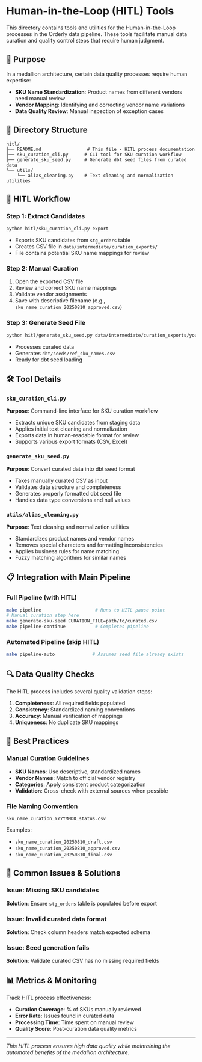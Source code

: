 # Human-in-the-Loop (HITL) Tools

This directory contains tools and utilities for the Human-in-the-Loop processes in the Orderly data pipeline. These tools facilitate manual data curation and quality control steps that require human judgment.

## 🎯 Purpose

In a medallion architecture, certain data quality processes require human expertise:
- **SKU Name Standardization**: Product names from different vendors need manual review
- **Vendor Mapping**: Identifying and correcting vendor name variations
- **Data Quality Review**: Manual inspection of exception cases

## 📁 Directory Structure

```
hitl/
├── README.md                 # This file - HITL process documentation
├── sku_curation_cli.py      # CLI tool for SKU curation workflow
├── generate_sku_seed.py     # Generate dbt seed files from curated data
└── utils/
    └── alias_cleaning.py    # Text cleaning and normalization utilities
```

## 🔄 HITL Workflow

### Step 1: Extract Candidates
```bash
python hitl/sku_curation_cli.py export
```
- Exports SKU candidates from `stg_orders` table
- Creates CSV file in `data/intermediate/curation_exports/`
- File contains potential SKU name mappings for review

### Step 2: Manual Curation
1. Open the exported CSV file
2. Review and correct SKU name mappings
3. Validate vendor assignments
4. Save with descriptive filename (e.g., `sku_name_curation_20250810_approved.csv`)

### Step 3: Generate Seed File
```bash
python hitl/generate_sku_seed.py data/intermediate/curation_exports/your_curated_file.csv
```
- Processes curated data
- Generates `dbt/seeds/ref_sku_names.csv`
- Ready for dbt seed loading

## 🛠️ Tool Details

### `sku_curation_cli.py`
**Purpose**: Command-line interface for SKU curation workflow
- Extracts unique SKU candidates from staging data
- Applies initial text cleaning and normalization
- Exports data in human-readable format for review
- Supports various export formats (CSV, Excel)

### `generate_sku_seed.py`
**Purpose**: Convert curated data into dbt seed format
- Takes manually curated CSV as input
- Validates data structure and completeness
- Generates properly formatted dbt seed file
- Handles data type conversions and null values

### `utils/alias_cleaning.py`
**Purpose**: Text cleaning and normalization utilities
- Standardizes product names and vendor names
- Removes special characters and formatting inconsistencies
- Applies business rules for name matching
- Fuzzy matching algorithms for similar names

## 📋 Integration with Main Pipeline

### Full Pipeline (with HITL)
```bash
make pipeline                    # Runs to HITL pause point
# Manual curation step here
make generate-sku-seed CURATION_FILE=path/to/curated.csv
make pipeline-continue           # Completes pipeline
```

### Automated Pipeline (skip HITL)
```bash
make pipeline-auto              # Assumes seed file already exists
```

## 🔍 Data Quality Checks

The HITL process includes several quality validation steps:

1. **Completeness**: All required fields populated
2. **Consistency**: Standardized naming conventions
3. **Accuracy**: Manual verification of mappings
4. **Uniqueness**: No duplicate SKU mappings

## 🎯 Best Practices

### Manual Curation Guidelines
- **SKU Names**: Use descriptive, standardized names
- **Vendor Names**: Match to official vendor registry
- **Categories**: Apply consistent product categorization
- **Validation**: Cross-check with external sources when possible

### File Naming Convention
```
sku_name_curation_YYYYMMDD_status.csv
```
Examples:
- `sku_name_curation_20250810_draft.csv`
- `sku_name_curation_20250810_approved.csv`
- `sku_name_curation_20250810_final.csv`

## 🚨 Common Issues & Solutions

### Issue: Missing SKU candidates
**Solution**: Ensure `stg_orders` table is populated before export

### Issue: Invalid curated data format
**Solution**: Check column headers match expected schema

### Issue: Seed generation fails
**Solution**: Validate curated CSV has no missing required fields

## 📊 Metrics & Monitoring

Track HITL process effectiveness:
- **Curation Coverage**: % of SKUs manually reviewed
- **Error Rate**: Issues found in curated data
- **Processing Time**: Time spent on manual review
- **Quality Score**: Post-curation data quality metrics

---

*This HITL process ensures high data quality while maintaining the automated benefits of the medallion architecture.*

